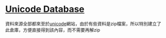 # [Unicode Database](https://www.unicode.org/Public/UCD/latest/ucd/)

資料來源全部都來至於[unicode](https://www.unicode.org/)網站，由於有些資料是zip檔案，所以特別建立了此倉庫，方便直接得到該內容，而不需要再解zip
